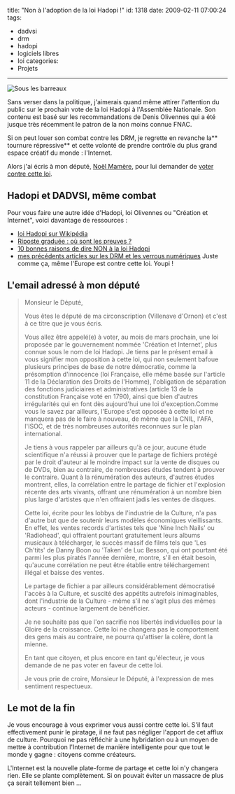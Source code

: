 title: "Non à l'adoption de la loi Hadopi !"
id: 1318
date: 2009-02-11 07:00:24
tags:
- dadvsi
- drm
- hadopi
- logiciels libres
- loi
categories:
- Projets
---

![](https://oncletom.io/images/Actualite/Derriere-les-barreaux_Legend-of-the-bat.jpg "Sous les barreaux")

Sans verser dans la politique, j'aimerais quand même attirer l'attention du public sur le prochain vote de la loi Hadopi à l'Assemblée Nationale. Son contenu est basé sur les recommandations de Denis Olivennes qui a été jusque très récemment le patron de la non moins connue FNAC.

Si on peut louer son combat contre les DRM, je regrette en revanche la** tournure répressive** et cette volonté de prendre contrôle du plus grand espace créatif du monde : l'Internet.

Alors j'ai écris à mon député, [Noël Mamère](http://www.noelmamere.fr/), pour lui demander de [voter contre cette loi](http://fr.readwriteweb.com/2009/02/10/a-la-une/votez-pour-ou-contre-la-loi-hadopi/).

<!--more-->

## Hadopi et DADVSI, même combat

Pour vous faire une autre idée d'Hadopi, loi Olivennes ou "Création et Internet", voici davantage de ressources :

*   [loi Hadopi sur Wikipédia](http://fr.wikipedia.org/wiki/Loi_Hadopi)
*   [Riposte graduée : où sont les preuves ?](http://www.numerama.com/magazine/9872-Riposte-gradue-o-seront-les-preuves.html)
*   [10 bonnes raisons de dire NON à la loi Hadopi](http://www.numerama.com/magazine/9854-10-bonnes-raisons-de-dire-NON-a-la-loi-Hadopi.html)
*   [mes précédents articles sur les DRM et les verrous numériques](https://oncletom.io/tag/drm/)
Juste comme ça, même l'Europe est contre cette loi. Youpi !

## L'email adressé à mon député

> Monsieur le Député,
>
>
> Vous êtes le député de ma circonscription (Villenave d'Ornon) et c'est à ce titre que je vous écris.
>
>
> Vous allez être appelé(e) à voter, au mois de mars prochain, une loi proposée par le gouvernement nommée 'Création et Internet', plus connue sous le nom de loi Hadopi. Je tiens par le présent email à vous signifier mon opposition à cette loi, qui non seulement bafoue plusieurs principes de base de notre démocratie, comme la présomption d'innocence (loi Française, elle même basée sur l'article 11 de la Déclaration des Droits de l'Homme), l'obligation de séparation des fonctions judiciaires et administratives (article 13 de la constitution Française voté en 1790), ainsi que bien d'autres irrégularités qui en font dès aujourd'hui une loi d'exception.Comme vous le savez par ailleurs, l'Europe s'est opposée à cette loi et ne manquera pas de le faire à nouveau, de même que la CNIL, l'AFA, l'ISOC, et de très nombreuses autorités reconnues sur le plan international.
>
>
> Je tiens à vous rappeler par ailleurs qu'à ce jour, aucune étude scientifique n'a réussi à prouver que le partage de fichiers protégé par le droit d'auteur ai le moindre impact sur la vente de disques ou de DVDs, bien au contraire, de nombreuses études tendent à prouver le contraire. Quant à la rénumération des auteurs, d'autres études montrent, elles, la corrélation entre le partage de fichier et l'explosion récente des arts vivants, offrant une rénumération à un nombre bien plus large d'artistes que n'en offraient jadis les ventes de disques.
>
>
> Cette loi, écrite pour les lobbys de l'industrie de la Culture, n'a pas d'autre but que de soutenir leurs modèles économiques vieillissants. En effet, les ventes records d'artistes tels que 'Nine Inch Nails' ou 'Radiohead', qui offraient pourtant gratuitement leurs albums musicaux à télécharger, le succès massif de films tels que 'Les Ch'tits' de Danny Boon ou 'Taken' de Luc Besson, qui ont pourtant été parmi les plus piratés l'année dernière, montre, s'il en était besoin, qu'aucune corrélation ne peut être établie entre téléchargement illégal et baisse des ventes.
>
>
> Le partage de fichier a par ailleurs considérablement démocratisé l'accès à la Culture, et suscité des appétits autrefois inimaginables, dont l'industrie de la Culture - même s'il ne s'agit plus des mêmes acteurs - continue largement de bénéficier.
>
> Je ne souhaite pas que l'on sacrifie nos libertés individuelles pour la Gloire de la croissance. Cette loi ne changera pas le comportement des gens mais au contraire, ne pourra qu'attiser la colère, dont la mienne.
>
>
> En tant que citoyen, et plus encore en tant qu'électeur, je vous demande de ne pas voter en faveur de cette loi.
>
>
> Je vous prie de croire, Monsieur le Député, à l'expression de mes sentiment respectueux.

## Le mot de la fin

Je vous encourage à vous exprimer vous aussi contre cette loi. S'il faut effectivement punir le piratage, il ne faut pas négliger l'apport de cet afflux de culture. Pourquoi ne pas réfléchir à une hybridation ou à un moyen de mettre à contribution l'Internet de manière intelligente pour que tout le monde y gagne : citoyens comme créateurs.

L'Internet est la nouvelle plate-forme de partage et cette loi n'y changera rien. Elle se plante complètement.
Si on pouvait éviter un massacre de plus ça serait tellement bien ...
